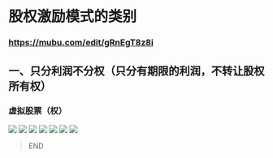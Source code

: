 # 股权激励模式的类别
### https://mubu.com/edit/gRnEgT8z8i
## 一、只分利润不分权（只分有期限的利润，不转让股权所有权）
### 虚拟股票（权）
![](https://img3.doubanio.com/view/photo/l/public/p2535440115.webp)
![](https://img1.doubanio.com/view/photo/l/public/p2535440119.jpg)
![](https://img3.doubanio.com/view/photo/l/public/p2535440111.jpg)
![](https://img3.doubanio.com/view/photo/l/public/p2535440121.jpg)
![](https://img3.doubanio.com/view/photo/l/public/p2535440113.jpg)
![](https://img3.doubanio.com/view/photo/l/public/p2535440112.jpg)
![](https://img1.doubanio.com/view/photo/l/public/p2535440117.jpg)

> END
